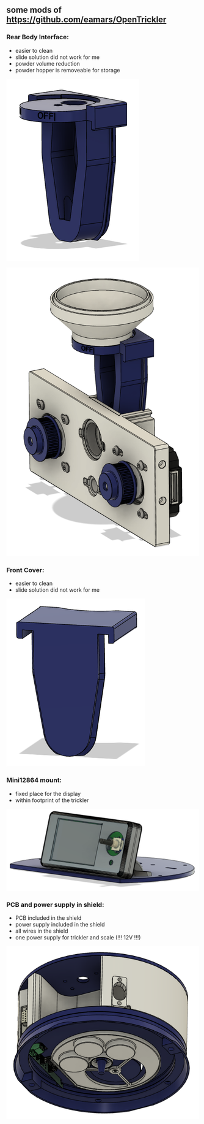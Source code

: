 ## some mods of https://github.com/eamars/OpenTrickler

### Rear Body Interface:
- easier to clean
- slide solution did not work for me
- powder volume reduction
- powder hopper is removeable for storage

![screenshot](pics/rear_body_interface_mod01.png)

![screenshot](pics/rear_body_interface_mod02.png)

### Front Cover:
- easier to clean
- slide solution did not work for me

![screenshot](pics/front_cover_mod01.png)

### Mini12864 mount:
- fixed place for the display
- within footprint of the trickler

![screenshot](pics/mini12864_mount.png)

### PCB and power supply in shield:
- PCB included in the shield
- power supply included in the shield
- all wires in the shield
- one power supply for trickler and scale (!!! 12V !!!)

![screenshot](pics/A&D_FX_Shield_all_in.png)

